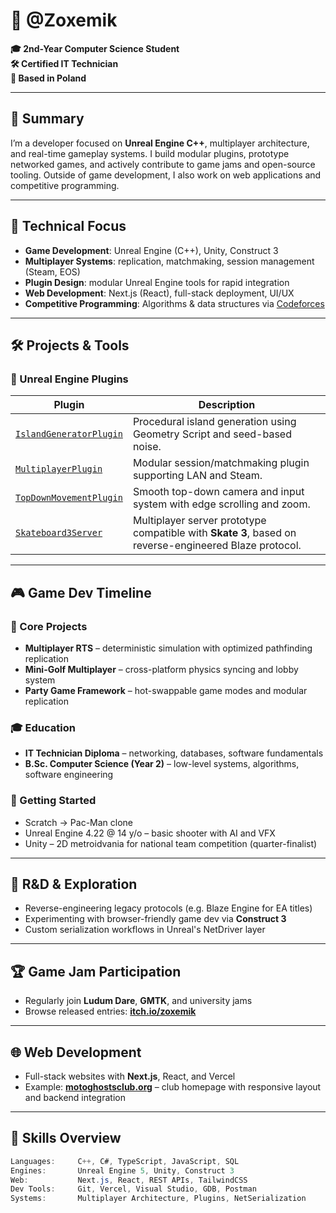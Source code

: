 # 👋 @Zoxemik

**🎓 2nd-Year Computer Science Student**  
**🛠️ Certified IT Technician**  
**📍 Based in Poland**

---

## 🧩 Summary

I’m a developer focused on **Unreal Engine C++**, multiplayer architecture, and real-time gameplay systems. I build modular plugins, prototype networked games, and actively contribute to game jams and open-source tooling. Outside of game development, I also work on web applications and competitive programming.

---

## 🧠 Technical Focus

- **Game Development**: Unreal Engine (C++), Unity, Construct 3  
- **Multiplayer Systems**: replication, matchmaking, session management (Steam, EOS)  
- **Plugin Design**: modular Unreal Engine tools for rapid integration  
- **Web Development**: Next.js (React), full-stack deployment, UI/UX  
- **Competitive Programming**: Algorithms & data structures via [Codeforces](https://codeforces.com/profile/zoxemo)  

---

## 🛠️ Projects & Tools

### 🔌 Unreal Engine Plugins

| Plugin                         | Description |
|-------------------------------|-------------|
| [`IslandGeneratorPlugin`](https://github.com/zoxemik/IslandGeneratorPlugin) | Procedural island generation using Geometry Script and seed-based noise. |
| [`MultiplayerPlugin`](https://github.com/zoxemik/MultiplayerPlugin) | Modular session/matchmaking plugin supporting LAN and Steam. |
| [`TopDownMovementPlugin`](https://github.com/zoxemik/TopDownMovementPlugin) | Smooth top-down camera and input system with edge scrolling and zoom. |
| [`Skateboard3Server`](https://github.com/zoxemik/Skateboard3Server) | Multiplayer server prototype compatible with **Skate 3**, based on reverse-engineered Blaze protocol. |

---

## 🎮 Game Dev Timeline

### 🎯 Core Projects
- **Multiplayer RTS** – deterministic simulation with optimized pathfinding replication  
- **Mini-Golf Multiplayer** – cross-platform physics syncing and lobby system  
- **Party Game Framework** – hot-swappable game modes and modular replication

### 🎓 Education
- **IT Technician Diploma** – networking, databases, software fundamentals  
- **B.Sc. Computer Science (Year 2)** – low-level systems, algorithms, software engineering

### 🧒 Getting Started
- Scratch → Pac-Man clone  
- Unreal Engine 4.22 @ 14 y/o – basic shooter with AI and VFX  
- Unity – 2D metroidvania for national team competition (quarter-finalist)

---

## 🧪 R&D & Exploration

- Reverse-engineering legacy protocols (e.g. Blaze Engine for EA titles)  
- Experimenting with browser-friendly game dev via **Construct 3**  
- Custom serialization workflows in Unreal's NetDriver layer  

---

## 🏆 Game Jam Participation

- Regularly join **Ludum Dare**, **GMTK**, and university jams  
- Browse released entries: [**itch.io/zoxemik**](https://zoxemik.itch.io)

---

## 🌐 Web Development

- Full-stack websites with **Next.js**, React, and Vercel  
- Example: [**motoghostsclub.org**](https://www.motoghostsclub.org) – club homepage with responsive layout and backend integration

---

## 🔧 Skills Overview

```csharp
Languages:     C++, C#, TypeScript, JavaScript, SQL
Engines:       Unreal Engine 5, Unity, Construct 3
Web:           Next.js, React, REST APIs, TailwindCSS
Dev Tools:     Git, Vercel, Visual Studio, GDB, Postman
Systems:       Multiplayer Architecture, Plugins, NetSerialization
